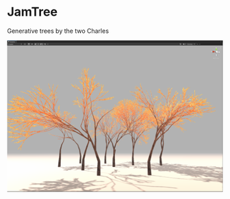 # JamTree
Generative trees by the two Charles


![screenshot of the scene](Workfiles/TreesOrange.png "orange trees")
